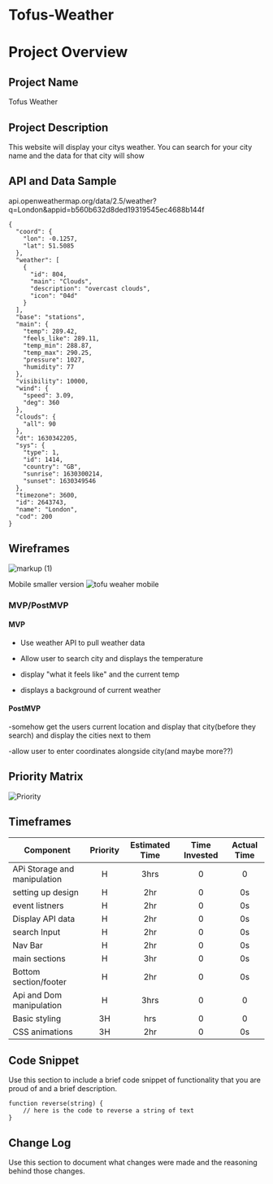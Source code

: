 # Tofus-Weather

# Project Overview

## Project Name

Tofus Weather

## Project Description
This website will display your citys weather. You can search for your city name and the data for that city will show
## API and Data Sample

api.openweathermap.org/data/2.5/weather?q=London&appid=b560b632d8ded19319545ec4688b144f
```
{
  "coord": {
    "lon": -0.1257,
    "lat": 51.5085
  },
  "weather": [
    {
      "id": 804,
      "main": "Clouds",
      "description": "overcast clouds",
      "icon": "04d"
    }
  ],
  "base": "stations",
  "main": {
    "temp": 289.42,
    "feels_like": 289.11,
    "temp_min": 288.87,
    "temp_max": 290.25,
    "pressure": 1027,
    "humidity": 77
  },
  "visibility": 10000,
  "wind": {
    "speed": 3.09,
    "deg": 360
  },
  "clouds": {
    "all": 90
  },
  "dt": 1630342205,
  "sys": {
    "type": 1,
    "id": 1414,
    "country": "GB",
    "sunrise": 1630300214,
    "sunset": 1630349546
  },
  "timezone": 3600,
  "id": 2643743,
  "name": "London",
  "cod": 200
}
```
## Wireframes

![markup (1)](https://user-images.githubusercontent.com/88213280/131382068-7c4cb9d2-e898-488b-8d2a-d48da4fb2516.jpg)

   Mobile smaller version
![tofu weaher mobile](https://user-images.githubusercontent.com/88213280/131391694-4ced8de0-7979-4292-a75e-80dae5228ba5.jpg)


### MVP/PostMVP


#### MVP 

- Use weather API to pull weather data

- Allow user to search city and displays the temperature 
- display "what it feels like" and the current temp
- displays a background of current weather 
#### PostMVP  

-somehow get the users current location and display that city(before they search) and display the cities next to them

-allow user to enter coordinates alongside city(and maybe more??)
## Priority Matrix

![Priority](https://user-images.githubusercontent.com/88213280/131408537-6cd8b2ea-a33b-4c93-8188-1c9736819f3e.jpg)



## Timeframes

| Component | Priority | Estimated Time | Time Invested | Actual Time |
| ---- | :---: |  :---: | :---: | :---: |
| APi Storage and manipulation | H | 3hrs | 0 | 0 |
| setting up design | H | 2hr | 0 | 0s |
| event listners | H | 2hr | 0 | 0s |
| Display API data | H | 2hr | 0 | 0s |
| search Input | H | 2hr | 0 | 0s |
| Nav Bar | H | 2hr | 0 | 0s |
| main sections | H | 3hr | 0 | 0s |
| Bottom section/footer | H | 2hr | 0 | 0s |
| Api and Dom manipulation | H | 3hrs| 0 | 0 |
| Basic styling | 3H | hrs| 0 | 0 |
| CSS animations | 3H | 2hr | 0 | 0s |


## Code Snippet

Use this section to include a brief code snippet of functionality that you are proud of and a brief description.  

```
function reverse(string) {
	// here is the code to reverse a string of text
}
```

## Change Log
 Use this section to document what changes were made and the reasoning behind those changes.  
